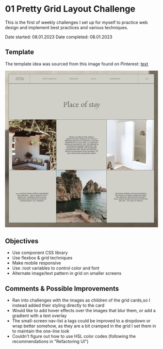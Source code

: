 #  01 Pretty Grid Layout Challenge
This is the first of weekly challenges I set up for myself to practice web design and implement best practices and various techniques.

Date started: 08.01.2023
Date completed: 08.01.2023

## Template
The template idea was sourced from this image found on Pinterest: [text](https://i.pinimg.com/originals/de/fb/80/defb809ac4e5d09d2708c76f3e5c16df.jpg)

![preview](template-preview.png)

## Objectives
* Use component CSS library
* Use flexbox & grid techniques
* Make mobile responsive
* Use :root variables to control color and font
* Alternate image/text pattern in grid on smaller screens

## Comments & Possible Improvements
* Ran into challenges with the images as children of the grid cards,so I instead added their styling directly to the card
* Would like to add hover effects over the images that blur them, or add a gradient with a text overlay
* The small-screen nav-list a tags could be improved to a dropdown or wrap better somehow, as they are a bit cramped in the grid I set them in to maintain the one-line look
* Couldn't figure out how to use HSL color codes (following the recommendations in "Refactoring UI")
